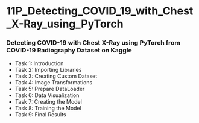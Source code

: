# 11P_Detecting_COVID_19_with_Chest_X-Ray_using_PyTorch
### Detecting COVID-19 with Chest X-Ray using PyTorch from COVID-19 Radiography Dataset on Kaggle

- Task 1: Introduction
- Task 2: Importing Libraries
- Task 3: Creating Custom Dataset
- Task 4: Image Transformations
- Task 5: Prepare DataLoader
- Task 6: Data Visualization
- Task 7: Creating the Model
- Task 8: Training the Model
- Task 9: Final Results
